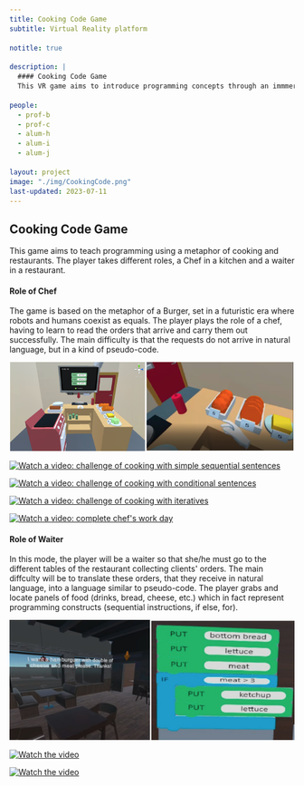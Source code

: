 ```yaml
---
title: Cooking Code Game
subtitle: Virtual Reality platform

notitle: true

description: |
  #### Cooking Code Game
  This VR game aims to introduce programming concepts through an immmersive experience where the player takes the role of a cooker.

people:
  - prof-b
  - prof-c
  - alum-h
  - alum-i
  - alum-j

layout: project
image: "./img/CookingCode.png"
last-updated: 2023-07-11
---
```


## Cooking Code Game

This game aims to teach programming using a metaphor of cooking and restaurants. The player takes different roles, a Chef in a kitchen and a waiter in a restaurant.

#### Role of Chef

The game is based on the metaphor of a Burger, set in a futuristic era where robots and humans coexist as equals. The player plays the role of a chef, having to learn to read the orders that arrive and carry them out successfully. The main difficulty is that the requests do not arrive in natural language, but in a kind of pseudo-code.

![Snapshot of the game](./img/cookingCode.png)

[![Watch a video: challenge of cooking with simple sequential sentences]()](https://www.youtube.com/watch?v=aV7KA7_Eigs)

[![Watch a video: challenge of cooking with conditional sentences]()](https://www.youtube.com/watch?v=4I8x0JyHFNM)

[![Watch a video: challenge of cooking with iteratives]()](https://www.youtube.com/watch?v=m_uSVEkhEBQ)

[![Watch a video: complete chef's work day]()](https://www.youtube.com/watch?v=t_7n_6BZ--w)

#### Role of Waiter

In this mode, the player will be a waiter so that she/he must
go to the different tables of the restaurant collecting clients' orders. The main diffculty will be to translate
these orders, that they receive in natural language, into a language similar to pseudo-code. The player grabs and locate panels of food (drinks, bread, cheese, etc.) which in fact represent programming constructs (sequential instructions, if else, for).

![Snapshot of the game](./img/RestaurantCode.png)

[![Watch the video]()](https://www.youtube.com/playlist?list=PLYl7lmL25Y7Ltqn97Pjb0d_FsCKo7VDRG)

[![Watch the video]()](https://www.youtube.com/channel/UCqhzRrTLJF-e4b3o-rk0V8w)
